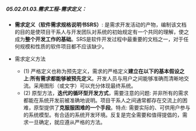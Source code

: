 ##### 05.02.01.03.需求工程-需求定义：

- **需求定义（软件需求规格说明书SRS）**: 是需求开发活动的产物，编制该文档的目的是使项目干系人与开发团队对系统的初始规定有一个共同的理解，使之成为**整个开发工作的基础**。SRS是软件开发过程中最重要的文档之一，对于任何规模和性质的软件项目都不应该缺少。

- 需求定义方法
  
  - (1) 严格定义也称为预先定义，需求的严格定义**建立在以下的基本假设之上**:**所有需求都能够被预先定义**。开发人员与用户之间能够准确而清晰地交流。采用图形（或文字）可以充分体现最终系统。
  - (2) 原型方法，**迭代的循环型开发方式**，需要注意的问题: 并非所有的需求都能在系统开发前被准确地说明。项目干系人之间通常都存在交流上的困难，原型提供了**克服服困难的一个手段**。特点: 需要实际的、可供用户参与的系统模型。有合适的系统开发环境。反复是完全需要和值得提倡的，需求一旦确定，就应遵从严格的方法。
